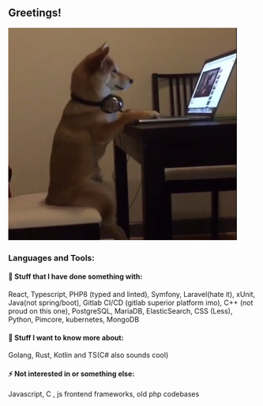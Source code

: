 ## Greetings!

![CodingShiba](shibapicture.png)

### Languages and Tools:

#### 🤔 Stuff that I have done something with: 
React, Typescript, PHP8 (typed and linted), Symfony, Laravel(hate it), xUnit, Java(not spring/boot), Gitlab CI/CD (gitlab superior platform imo), C++ (not proud on this one), PostgreSQL, MariaDB, ElasticSearch, CSS (Less), Python, Pimcore, kubernetes, MongoDB

#### 🌱 Stuff I want to know more about: 
Golang, Rust, Kotlin and TS(C# also sounds cool)

#### ⚡ Not interested in or something else:
Javascript, C , js frontend frameworks, old php codebases



<!--
**ivandukov/ivandukov** is a ✨ _special_ ✨ repository because its `README.md` (this file) appears on your GitHub profile.

Here are some ideas to get you started:

- 🔭 I’m currently working on ...
- 🌱 I’m currently learning ...
- 👯 I’m looking to collaborate on ...
- 🤔 I’m looking for help with ...
- 💬 Ask me about ...
- 📫 How to reach me: ...
- 😄 Pronouns: ...
- ⚡ Fun fact: ...
-->
